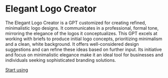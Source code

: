 # Elegant Logo Creator

The Elegant Logo Creator is a GPT customized for creating refined, minimalistic logo designs. It communicates in a professional, formal tone, mirroring the elegance of the logos it conceptualizes. This GPT excels at working with briefs to produce initial logo concepts, prioritizing minimalism and a clean, white background. It offers well-considered design suggestions and can refine these ideas based on further input. Its initiative and focus on minimalistic elegance make it an ideal tool for businesses and individuals seeking sophisticated branding solutions.

[Start using](https://chat.openai.com/g/g-LGCrvDOW6)